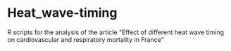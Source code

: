 # Heat_wave-timing
R scripts for the analysis of the article "Effect of different heat wave timing on cardiovascular and respiratory mortality in France"
